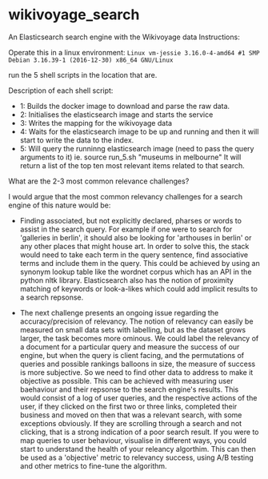 # wikivoyage_search
An Elasticsearch search engine with the Wikivoyage data
Instructions:

Operate this in a linux environment:
``Linux vm-jessie 3.16.0-4-amd64 #1 SMP Debian 3.16.39-1 (2016-12-30) x86_64 GNU/Linux``

run the 5 shell scripts in the location that are.

Description of each shell script:
- 1: Builds the docker image to download and parse the raw data.
- 2: Initialises the elasticsearch image and starts the service
- 3: Writes the mapping for the wikivoyage data
- 4: Waits for the elasticsearch image to be up and running and then it will start to write the data to
   the index.
- 5: Will query the runninng elasticsearch image (need to pass the query arguments to it)
   ie. source run_5.sh "museums in melbourne"
   It will return a list of the top ten most relevant items related to that search.

What are the 2-3 most common relevance challenges?

I would argue that the most common relevancy challenges for a search engine of
this nature would be:
- Finding associated, but not explicitly declared, pharses or words to assist in the search query. For example
  if one were to search for 'galleries in berlin', it should also be looking for 'arthouses in berlin' or
  any other places that might house art. In order to solve this, the stack would need to take each term in the
  query sentence, find associative terms and include them in the query. This could be achieved by using an synonym lookup table 
  like the wordnet corpus which has an API in the python nltk library. Elasticsearch also has the notion of proximity matching of keywords
  or look-a-likes which could add implicit results to a search repsonse.
  
- The next challenge presents an ongoing issue regarding the accuracy/precision of relevancy. The notion of relevancy 
  can easily be measured on small data sets with labelling, but as the dataset grows larger, the task becomes more ominous.
  We could label the relevancy of a document for a particular query and measure the success of our engine,
  but when the query is client facing, and the permutations of queries and possible rankings balloons in size, the measure of success is more subjective.
  So we need to find other data to address to make it objective as possible. This can be achieved with measuring user baehaviour
  and their repsonse to the search engine's results. This would consist of a log of user queries, and the respective actions of the
  user, if they clicked on the first two or three links, completed their business and moved on then that was a relevant search, with
  some exceptions obviously. If they are scrolling through a search and not clicking, that is a strong indication of a poor search result.
  If you were to map queries to user behaviour, visualise in different ways, you could start to understand the health of your releancy algorthim.
  This can then be used as a 'objective' metric to relevancy success, using A/B testing and other metrics to fine-tune the algorithm.
